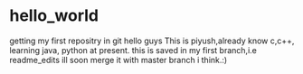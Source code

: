 # hello_world
getting my first repositry in git
 hello guys This is piyush,already know c,c++, learning java, python at present.
 this is saved in my first branch,i.e readme_edits
 ill soon merge it with master branch i think.:)
 
